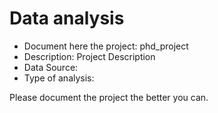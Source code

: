 # Data analysis
- Document here the project: phd_project
- Description: Project Description
- Data Source:
- Type of analysis:

Please document the project the better you can.

